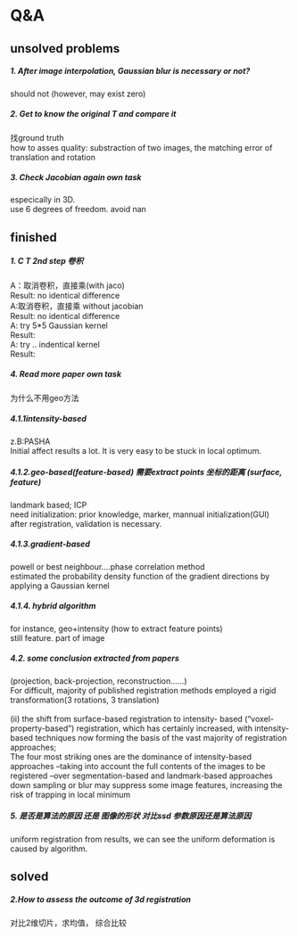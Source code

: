 # Q&A
## unsolved problems
##### 1. After image interpolation, Gaussian blur is necessary or not?
should not (however, may exist zero)
##### 2. Get to know the original T and compare it
找ground truth
<br>
how to asses quality: substraction of two images, the matching error of translation and rotation 
##### 3. Check Jacobian again   own task
 especically in 3D.
 <br>
 use 6 degrees of freedom. avoid nan
## finished
##### 1. C T 2nd step 卷积
A：取消卷积，直接乘(with jaco)
<br>
Result: no identical difference
<br>
A:取消卷积，直接乘 without jacobian 
<br>
Result: no identical difference 
<br>
A: try 5*5 Gaussian kernel 
<br>
Result:
<br>
A: try .. indentical kernel 
<br>
Result:
##### 4. Read more paper        own task
为什么不用geo方法  
##### 4.1.1intensity-based 
z.B:PASHA
<br>
Initial affect results a lot. It is very easy to be stuck in local optimum. 
##### 4.1.2.geo-based(feature-based) 需要extract points 坐标的距离 (surface, feature) 
landmark based; ICP 
<br>
need initialization: prior knowledge, marker, mannual initialization(GUI)
<br>
after registration, validation is necessary.
##### 4.1.3.gradient-based 
powell or best neighbour....phase correlation method
<br>
estimated the probability density function of the gradient directions by applying a Gaussian kernel
##### 4.1.4. hybrid algorithm
for instance, geo+intensity (how to extract feature points)
<br>
still feature. part of image 
##### 4.2. some conclusion extracted from papers
(projection, back-projection, reconstruction......) 
<br>
For difficult, majority of published registration methods employed a rigid transformation(3 rotations, 3 translation)
<br>
<br>
(ii) the shift from surface-based registration to intensity- based (“voxel-property-based”) registration, which has certainly increased, with intensity-based techniques now forming the basis of the vast majority of registration approaches;
<br>
The four most striking ones are the dominance of intensity-based approaches –taking into account the full contents of the images to be registered –over segmentation-based and landmark-based approaches
<br>
down sampling or blur may suppress some image features, increasing the risk of trapping in local minimum

##### 5.  是否是算法的原因 还是 图像的形状 对比ssd 参数原因还是算法原因
uniform registration
from results, we can see the uniform deformation is caused by algorithm. 
## solved
##### 2.How to assess the outcome of 3d registration 
对比2维切片，求均值， 综合比较
